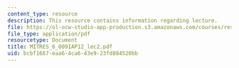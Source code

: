 ```yaml
---
content_type: resource
description: This resource contains information regarding lecture.
file: https://ol-ocw-studio-app-production.s3.amazonaws.com/courses/res-6-009-how-to-process-analyze-and-visualize-data-january-iap-2012/bcbf1667eaa64ca643e923fd884520bb_MITRES_6_009IAP12_lec2.pdf
file_type: application/pdf
resourcetype: Document
title: MITRES_6_009IAP12_lec2.pdf
uid: bcbf1667-eaa6-4ca6-43e9-23fd884520bb
---
```

